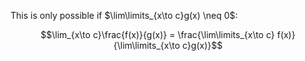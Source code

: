 This is only possible if $\lim\limits_{x\to c}g(x) \neq 0$:

$$\lim_{x\to c}\frac{f(x)}{g(x)} = \frac{\lim\limits_{x\to c} f(x)}{\lim\limits_{x\to c}g(x)}$$
